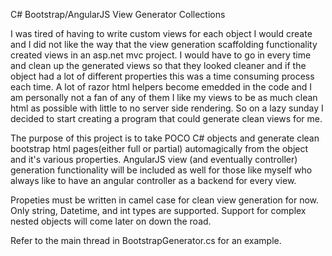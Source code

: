 C# Bootstrap/AngularJS View Generator Collections

I was tired of having to write custom views for each object I would create and I did not like the way that the view generation scaffolding functionality created views in an asp.net mvc project.  I would have to go in every time
and clean up the generated views so that they looked cleaner and if the object had a lot of different properties this was a time consuming process each time.  A lot of razor html helpers become emedded in the code and I am
 personally not a fan of any of them I like my views to be as much clean html as possible with little to no server side rendering. So on a lazy sunday I decided to start creating a program that could generate clean views
 for me.
 
 The purpose of this project is to take POCO C# objects and generate clean bootstrap html pages(either full or partial) automagically from the object and it's various properties.  AngularJS view (and eventually controller)
 generation functionality will be included as well for those like myself who always like to have an angular controller as a backend for every view.

Propeties must be written in camel case for clean view generation for now.  Only string, Datetime, and int types are supported.  Support for complex nested objects will come later on down the road.

Refer to the main thread in BootstrapGenerator.cs for an example.